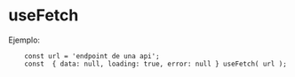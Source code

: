 # useFetch

Ejemplo: 

```
    const url = 'endpoint de una api';
    const  { data: null, loading: true, error: null } useFetch( url );

```


